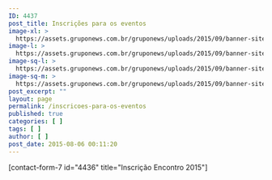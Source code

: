 ```yaml
---
ID: 4437
post_title: Inscrições para os eventos
image-xl: >
  https://assets.gruponews.com.br/gruponews/uploads/2015/09/banner-site-imersao-2015-2-1920x1080.png
image-l: >
  https://assets.gruponews.com.br/gruponews/uploads/2015/09/banner-site-imersao-2015-2-1280x720.png
image-sq-l: >
  https://assets.gruponews.com.br/gruponews/uploads/2015/09/banner-site-imersao-2015-2-1280x1280.png
image-sq-m: >
  https://assets.gruponews.com.br/gruponews/uploads/2015/09/banner-site-imersao-2015-2-720x720.png
post_excerpt: ""
layout: page
permalink: /inscricoes-para-os-eventos
published: true
categories: [ ]
tags: [ ]
author: [ ]
post_date: 2015-08-06 00:11:20
---
```

[contact-form-7 id="4436" title="Inscrição Encontro 2015"]